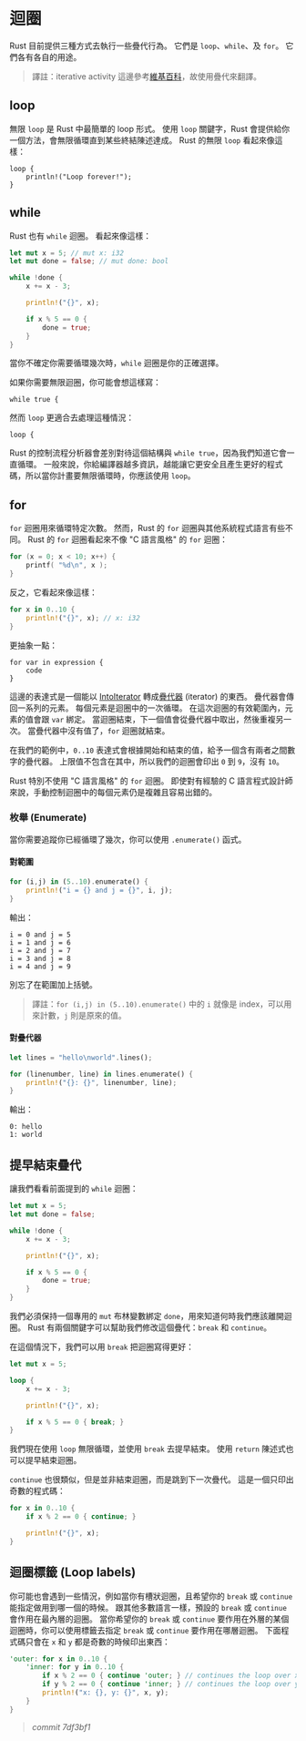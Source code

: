 # 迴圈

Rust 目前提供三種方式去執行一些疊代行為。
它們是 `loop`、`while`、及 `for`。
它們各有各自的用途。

> 譯註：iterative activity 這邊參考[維基百科](https://zh.wikipedia.org/wiki/%E8%BF%AD%E4%BB%A3)，故使用疊代來翻譯。

## loop

無限 `loop` 是 Rust 中最簡單的 loop 形式。
使用 `loop` 關鍵字，Rust 會提供給你一個方法，會無限循環直到某些終結陳述達成。
Rust 的無限 `loop` 看起來像這樣：

```rust,ignore
loop {
    println!("Loop forever!");
}
```

## while

Rust 也有 `while` 迴圈。
看起來像這樣：

```rust
let mut x = 5; // mut x: i32
let mut done = false; // mut done: bool

while !done {
    x += x - 3;

    println!("{}", x);

    if x % 5 == 0 {
        done = true;
    }
}
```

當你不確定你需要循環幾次時，`while` 迴圈是你的正確選擇。

如果你需要無限迴圈，你可能會想這樣寫：

```rust,ignore
while true {
```

然而 `loop` 更適合去處理這種情況：

```rust,ignore
loop {
```

Rust 的控制流程分析器會差別對待這個結構與 `while true`，因為我們知道它會一直循環。
一般來說，你給編譯器越多資訊，越能讓它更安全且產生更好的程式碼，所以當你計畫要無限循環時，你應該使用 `loop`。

## for

`for` 迴圈用來循環特定次數。
然而，Rust 的 `for` 迴圈與其他系統程式語言有些不同。
Rust 的 `for` 迴圈看起來不像 "C 語言風格" 的 `for` 迴圈：

```c
for (x = 0; x < 10; x++) {
    printf( "%d\n", x );
}
```

反之，它看起來像這樣：

```rust
for x in 0..10 {
    println!("{}", x); // x: i32
}
```

更抽象一點：

```ignore
for var in expression {
    code
}
```

這邊的表達式是一個能以 [IntoIterator] 轉成[疊代器][iterator] (iterator) 的東西。
疊代器會傳回一系列的元素。
每個元素是迴圈中的一次循環。
在這次迴圈的有效範圍內，元素的值會跟 `var` 綁定。
當迴圈結束，下一個值會從疊代器中取出，然後重複另一次。
當疊代器中沒有值了，`for` 迴圈就結束。

[iterator]: iterators.html
[IntoIterator]: https://doc.rust-lang.org/std/iter/trait.IntoIterator.html

在我們的範例中，`0..10` 表達式會根據開始和結束的值，給予一個含有兩者之間數字的疊代器。
上限值不包含在其中，所以我們的迴圈會印出 `0` 到 `9`，沒有 `10`。

Rust 特別不使用 "C 語言風格" 的 `for` 迴圈。
即使對有經驗的 C 語言程式設計師來說，手動控制迴圈中的每個元素仍是複雜且容易出錯的。

### 枚舉 (Enumerate)

當你需要追蹤你已經循環了幾次，你可以使用 `.enumerate()` 函式。

#### 對範圍

```rust
for (i,j) in (5..10).enumerate() {
    println!("i = {} and j = {}", i, j);
}
```

輸出：

```text
i = 0 and j = 5
i = 1 and j = 6
i = 2 and j = 7
i = 3 and j = 8
i = 4 and j = 9
```

別忘了在範圍加上括號。

> 譯註：`for (i,j) in (5..10).enumerate()` 中的 `i` 就像是 index，可以用來計數，`j` 則是原來的值。

#### 對疊代器

```rust
let lines = "hello\nworld".lines();

for (linenumber, line) in lines.enumerate() {
    println!("{}: {}", linenumber, line);
}
```

輸出：

```text
0: hello
1: world
```

## 提早結束疊代

讓我們看看前面提到的 `while` 迴圈：

```rust
let mut x = 5;
let mut done = false;

while !done {
    x += x - 3;

    println!("{}", x);

    if x % 5 == 0 {
        done = true;
    }
}
```

我們必須保持一個專用的 `mut` 布林變數綁定 `done`，用來知道何時我們應該離開迴圈。
Rust 有兩個關鍵字可以幫助我們修改這個疊代：`break` 和 `continue`。

在這個情況下，我們可以用 `break` 把迴圈寫得更好：

```rust
let mut x = 5;

loop {
    x += x - 3;

    println!("{}", x);

    if x % 5 == 0 { break; }
}
```

我們現在使用 `loop` 無限循環，並使用 `break` 去提早結束。
使用 `return` 陳述式也可以提早結束迴圈。

`continue` 也很類似，但是並非結束迴圈，而是跳到下一次疊代。
這是一個只印出奇數的程式碼：

```rust
for x in 0..10 {
    if x % 2 == 0 { continue; }

    println!("{}", x);
}
```

## 迴圈標籤 (Loop labels)

你可能也會遇到一些情況，例如當你有槽狀迴圈，且希望你的 `break` 或 `continue` 能指定做用到哪一個的時候。
跟其他多數語言一樣，預設的 `break` 或 `continue` 會作用在最內層的迴圈。
當你希望你的 `break` 或 `continue` 要作用在外層的某個迴圈時，你可以使用標籤去指定 `break` 或 `continue` 要作用在哪層迴圈。
下面程式碼只會在 `x` 和 `y` 都是奇數的時候印出東西：

```rust
'outer: for x in 0..10 {
    'inner: for y in 0..10 {
        if x % 2 == 0 { continue 'outer; } // continues the loop over x
        if y % 2 == 0 { continue 'inner; } // continues the loop over y
        println!("x: {}, y: {}", x, y);
    }
}
```


> *commit 7df3bf1*
